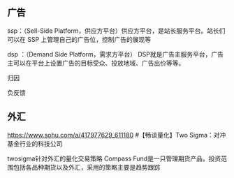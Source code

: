 


## 广告

ssp：（Sell-Side Platform，供应方平台）供应方平台，是站长服务平台。站长们可以在 SSP 上管理自己的广告位，控制广告的展现等

dsp ：（Demand Side Platform，需求方平台） DSP就是广告主服务平台，广告主可以在平台上设置广告的目标受众、投放地域、广告出价等等。

归因

负反馈




## 外汇

https://www.sohu.com/a/417977629_611180   #【畅谈量化】Two Sigma：对冲基金行业的科技公司 

twosigma针对外汇的量化交易策略
Compass Fund是一只管理期货产品，投资范围包括各品种期货以及外汇，采用的策略主要是趋势跟踪
